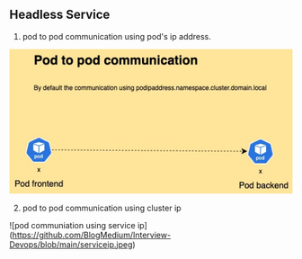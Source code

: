 ## Headless Service 

1. pod to pod communication using pod's ip address.

![pod communication using ip](https://github.com/BlogMedium/Interview-Devops/blob/main/pod_communication.jpeg)

2. pod to pod communication using cluster ip
   
![pod communiation using service ip] (https://github.com/BlogMedium/Interview-Devops/blob/main/serviceip.jpeg)



